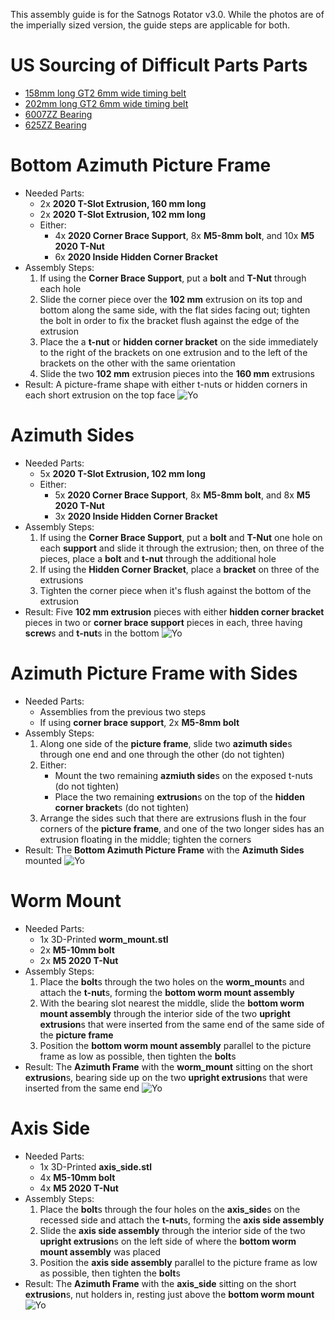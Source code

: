 This assembly guide is for the Satnogs Rotator v3.0. While the photos are of the imperially sized version, the guide steps are applicable for both. 

# US Sourcing of Difficult Parts Parts
   * [158mm long GT2 6mm wide timing belt](http://shop.sdp-si.com/catalog/product/?id=A%206R51M079060)
   * [202mm long GT2 6mm wide timing belt](http://shop.sdp-si.com/catalog/product/?id=A%206R51M101060)
   * [6007ZZ Bearing](http://www.aliexpress.com/item/1Pcs-6007ZZ-6007-2RS-Bicycle-Ball-Bearing-Roller-Bearing-35-62-14mm-Steel-Bearing/32608093729.html)
   * [625ZZ Bearing](http://www.aliexpress.com/item/10pcs-free-shipping-Miniature-deep-groove-ball-bearing-625ZZ-5-16-5-mm/32306788099.html)


# Bottom Azimuth Picture Frame
* Needed Parts:
    *  2x **2020 T-Slot Extrusion, 160 mm long**
    *  2x **2020 T-Slot Extrusion, 102 mm long**
    *  Either:
        * 4x **2020 Corner Brace Support**, 8x **M5-8mm bolt**, and 10x **M5 2020 T-Nut**
        * 6x **2020 Inside Hidden Corner Bracket**
* Assembly Steps:
    1. If using the **Corner Brace Support**, put a **bolt** and **T-Nut** through each hole
    2. Slide the corner piece over the **102 mm** extrusion on its top and bottom along the same side, with the flat sides facing out; tighten the bolt in order to fix the bracket flush against the edge of the extrusion
    3. Place the a **t-nut** or **hidden corner bracket** on the side immediately to the right of the brackets on one extrusion and to the left of the brackets on the other with the same orientation
    2. Slide the two **102 mm** extrusion pieces into the **160 mm** extrusions
* Result:
    A picture-frame shape with either t-nuts or hidden corners in each short extrusion on the top face
    ![Yo](https://lh3.googleusercontent.com/dPBeJCXRnYj_FwBaxIVvayPrqGmdVrkNuH8RTWiu9s6GXwW66Nkg78BUwgWrZsv7hlda5ubcoSkp9A=w1306-h979-no)

# Azimuth Sides
* Needed Parts:
    *  5x **2020 T-Slot Extrusion, 102 mm long**
    *  Either:
        * 5x **2020 Corner Brace Support**, 8x **M5-8mm bolt**, and 8x **M5 2020 T-Nut**
        * 3x **2020 Inside Hidden Corner Bracket**
* Assembly Steps:
    1. If using the **Corner Brace Support**, put a **bolt** and **T-Nut** one hole on each **support** and slide it through the extrusion; then, on three of the pieces, place a **bolt** and **t-nut** through the additional hole
    2. If using the **Hidden Corner Bracket**, place a **bracket** on three of the extrusions
    3. Tighten the corner piece when it's flush against the bottom of the extrusion
* Result:
    Five **102 mm extrusion** pieces with either **hidden corner bracket** pieces in two or **corner brace support** pieces in each, three having **screw**s and **t-nut**s in the bottom
    ![Yo](https://lh3.googleusercontent.com/nHIpkBrE9Nw6TQLlvIlM2_o4S7H3iQOfOh_cMQSPvcAmWPDfW8gDp7L4wCtSQ68QeTbL33AQl_RLEg=w1306-h979-no)

#  Azimuth Picture Frame with Sides
* Needed Parts:
    * Assemblies from the previous two steps
    * If using **corner brace support**, 2x **M5-8mm bolt**
* Assembly Steps:
    1. Along one side of the **picture frame**, slide two **azimuth side**s through one end and one through the other (do not tighten)
    2. Either:
        * Mount the two remaining **azmiuth side**s on the exposed t-nuts (do not tighten)
        * Place the two remaining **extrusion**s on the top of the **hidden corner bracket**s (do not tighten)
    3. Arrange the sides such that there are extrusions flush in the four corners of the **picture frame**, and one of the two longer sides has an extrusion floating in the middle; tighten the corners
* Result:
    The **Bottom Azimuth Picture Frame** with the **Azimuth Sides** mounted
    ![Yo](https://lh3.googleusercontent.com/283py_L7YQVuIFTfC8bf2niZ7saBFxEXuiaomvdqvq2I6YUk3-RXVNaI4HpTjpsAOuMoTJ7doTmT9Q=w1290-h979-no)

# Worm Mount
* Needed Parts:
    * 1x 3D-Printed **worm_mount.stl**
    * 2x **M5-10mm bolt**
    * 2x **M5 2020 T-Nut**
* Assembly Steps:
    1. Place the **bolt**s through the two holes on the **worm_mount**s and attach the **t-nut**s, forming the **bottom worm mount assembly**
    2. With the bearing slot nearest the middle, slide the **bottom worm mount assembly** through the interior side of the two **upright extrusion**s that were inserted from the same end of the same side of the **picture frame**
    3. Position the **bottom worm mount assembly** parallel to the picture frame as low as possible, then tighten the **bolt**s
* Result:
    The **Azimuth Frame** with the **worm_mount** sitting on the short **extrusion**s, bearing side up on the two **upright extrusion**s that were inserted from the same end
    ![Yo](https://lh3.googleusercontent.com/Fe2pQVA9Aydou7M2EJGD1A073rMX7-PUW-wltd-wD67chmpzoyfFYQpSfqp17EfM_21kiFuUxHjaVg=w1306-h979-no)

# Axis Side
* Needed Parts:
    * 1x 3D-Printed **axis_side.stl**
    * 4x **M5-10mm bolt**
    * 4x **M5 2020 T-Nut**
* Assembly Steps:
    1. Place the **bolt**s through the four holes on the **axis_side**s on the recessed side and attach the **t-nut**s, forming the **axis side assembly**
    2. Slide the **axis side assembly** through the interior side of the two **upright extrusion**s on the left side of where the **bottom worm mount assembly** was placed
    3. Position the **axis side assembly** parallel to the picture frame as low as possible, then tighten the **bolt**s
* Result:
    The **Azimuth Frame** with the **axis_side** sitting on the short **extrusion**s, nut holders in, resting just above the **bottom worm mount**
    ![Yo](https://lh3.googleusercontent.com/m1k6uDVB3R-rGH7Hk1hCq_p7Q9c5ZH4TgZl0dhUuK4aukesNfUN88mhB6MyWYjKuw4Cv67nXs21ORA=w1306-h980-no)
